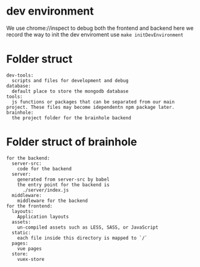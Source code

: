 # dev environment
We use chrome://inspect to debug both the frontend and backend
here we record the way to init the dev enviroment
use
`make initDevEnvironment`

# Folder struct
```
dev-tools:
  scripts and files for development and debug
database:
  default place to store the mongodb database
tools:
  js functions or packages that can be separated from our main project. These files may become idependentn npm package later.
brainhole:
  the project folder for the brainhole backend
```

# Folder struct of brainhole
```
for the backend:
  server-src:
    code for the backend
  server:
    generated from server-src by babel
    the entry point for the backend is
      ./server/index.js
  middleware:
    middleware for the backend
for the frontend:
  layouts:
    Application layouts
  assets:
    un-compiled assets such as LESS, SASS, or JavaScript
  static:
    each file inside this directory is mapped to `/`
  pages:
    vue pages
  store:
    vuex-store
```
